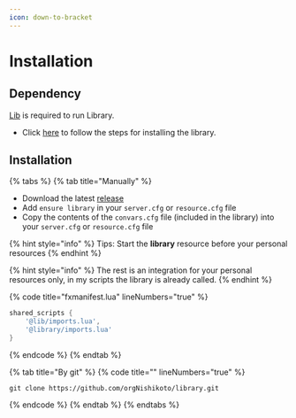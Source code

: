 ```yaml
---
icon: down-to-bracket
---
```


# Installation

## Dependency

[Lib](https://github.com/JustGodWork/lib/releases/latest) is required to run Library.

* Click [here](https://github.com/JustGodWork/lib/blob/main/README.md#getting-started) to follow the steps for installing the library.

## Installation

{% tabs %}
{% tab title="Manually" %}
* Download the latest [release](https://github.com/orgNishikoto/library/releases/latest)
* Add `ensure library` in your `server.cfg` or `resource.cfg` file
* Copy the contents of the `convars.cfg` file (included in the library) into your `server.cfg` or `resource.cfg` file

{% hint style="info" %}
Tips: Start the **library** resource before your personal resources
{% endhint %}

{% hint style="info" %}
The rest is an integration for your personal resources only, in my scripts the library is already called.
{% endhint %}

{% code title="fxmanifest.lua" lineNumbers="true" %}
```lua
shared_scripts {
    '@lib/imports.lua',
    '@library/imports.lua'
} 
```
{% endcode %}
{% endtab %}

{% tab title="By git" %}
{% code title="" lineNumbers="true" %}
```
git clone https://github.com/orgNishikoto/library.git
```
{% endcode %}
{% endtab %}
{% endtabs %}

